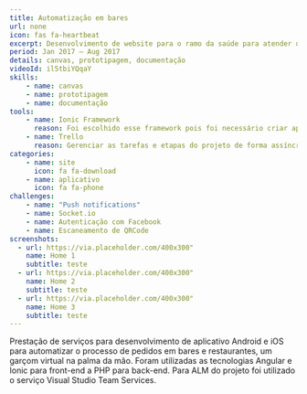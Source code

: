 ```yaml
---
title: Automatização em bares
url: none
icon: fas fa-heartbeat
excerpt: Desenvolvimento de website para o ramo da saúde para atender uma clínica de medicina de família e comunidade.
period: Jan 2017 – Aug 2017
details: canvas, prototipagem, documentação
videoId: il5tbiYQqaY
skills: 
    - name: canvas
    - name: prototipagem
    - name: documentação
tools:
    - name: Ionic Framework
      reason: Foi escolhido esse framework pois foi necessário criar aplicativos para distribuição nas lojas do Android e iOS, como seria custoso o desenvolvimento nativo, optou-se por essa ferramenta, que atendeu bem aos requisitos de conectividade e sincronismo entre os aplicativos de dono e cliente.
    - name: Trello
      reason: Gerenciar as tarefas e etapas do projeto de forma assíncrona e remota.
categories:
    - name: site
      icon: fa fa-download
    - name: aplicativo
      icon: fa fa-phone
challenges: 
    - name: "Push notifications"
    - name: Socket.io 
    - name: Autenticação com Facebook
    - name: Escaneamento de QRCode
screenshots:
  - url: https://via.placeholder.com/400x300" 
    name: Home 1
    subtitle: teste
  - url: https://via.placeholder.com/400x300" 
    name: Home 2
    subtitle: teste
  - url: https://via.placeholder.com/400x300" 
    name: Home 3
    subtitle: teste
---
```


Prestação de serviços para desenvolvimento de aplicativo Android e iOS para automatizar o processo de pedidos em bares e restaurantes, um garçom virtual na palma da mão. Foram utilizadas as tecnologias Angular e Ionic para front-end a PHP para back-end. Para ALM do projeto foi utilizado o serviço Visual Studio Team Services.
